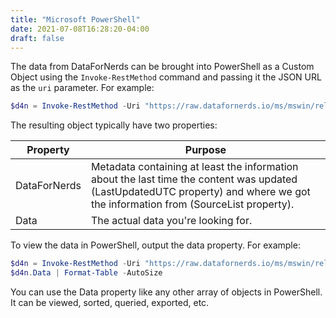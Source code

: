 ```yaml
---
title: "Microsoft PowerShell"
date: 2021-07-08T16:28:20-04:00
draft: false
---
```


The data from DataForNerds can be brought into PowerShell as a Custom Object using the `Invoke-RestMethod` command and passing it the JSON URL as the `uri` parameter.  For example:

```powershell
$d4n = Invoke-RestMethod -Uri "https://raw.datafornerds.io/ms/mswin/releases.json"
```

The resulting object typically have two properties:

Property|Purpose
-|-
DataForNerds|Metadata containing at least the information about the last time the content was updated (LastUpdatedUTC property) and where we got the information from (SourceList property).
Data|The actual data you're looking for.

To view the data in PowerShell, output the data property. For example:

```powershell
$d4n = Invoke-RestMethod -Uri "https://raw.datafornerds.io/ms/mswin/releases.json"
$d4n.Data | Format-Table -AutoSize
```

You can use the Data property like any other array of objects in PowerShell.  It can be viewed, sorted, queried, exported, etc.
